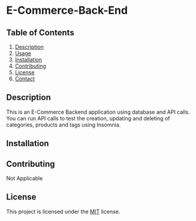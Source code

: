 # E-Commerce-Back-End

## Table of Contents

1. [Description](#description)
2. [Usage](#usage)
3. [Installation](#installation)
4. [Contributing](#contributing)
5. [License](#license)
6. [Contact](#Contact)

## Description

This is an E-Commerce Backend application using database and API calls. 
You can run API calls to test the creation, updating and deleting of categories, products
and tags using Insomnia.

## Installation



## Contributing

Not Applicable

## License

This project is licensed under the [MIT](https://opensource.org/licenses/MIT) license.

